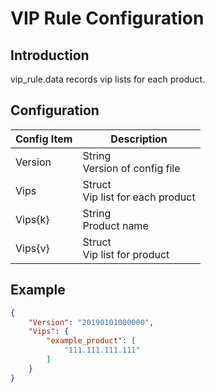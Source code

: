 # VIP Rule Configuration

## Introduction

vip_rule.data records vip lists for each product. 

## Configuration

| Config Item | Description                                                  |
| ----------- | ------------------------------------------------------------ |
| Version     | String<br>Version of config file                                       |
| Vips        | Struct<br>Vip list for each product                                    |
| Vips{k}     | String<br>Product name                                                 |
| Vips{v}     | Struct<br>Vip list for product                                         |

## Example

```json
{
    "Version": "20190101000000",
    "Vips": {
        "example_product": [
            "111.111.111.111"
        ] 
    }
}
```



